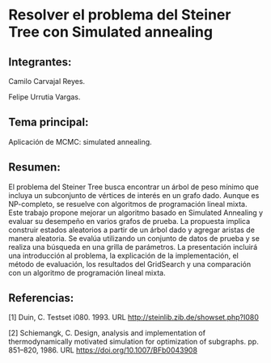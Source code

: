 # Resolver el problema del Steiner Tree con Simulated annealing

## Integrantes:

Camilo Carvajal Reyes.

Felipe Urrutia Vargas.

## Tema principal:

Aplicación de MCMC: simulated annealing.

## Resumen:

El problema del Steiner Tree busca encontrar un árbol de peso mínimo que incluya un subconjunto de vértices de interés en un grafo dado. Aunque es NP-completo, se resuelve con algoritmos de programación lineal mixta. Este trabajo propone mejorar un algoritmo basado en Simulated Annealing y evaluar su desempeño en varios grafos de prueba. La propuesta implica construir estados aleatorios a partir de un árbol dado y agregar aristas de manera aleatoria. Se evalúa utilizando un conjunto de datos de prueba y se realiza una búsqueda en una grilla de parámetros. La presentación incluirá una introducción al problema, la explicación de la implementación, el método de evaluación, los resultados del GridSearch y una comparación con un algoritmo de programación lineal mixta.

## Referencias:

[1] Duin, C. Testset i080. 1993. URL http://steinlib.zib.de/showset.php?I080

[2] Schiemangk, C. Design, analysis and implementation of thermodynamically motivated simulation for optimization of subgraphs. pp. 851–820, 1986. URL https://doi.org/10.1007/BFb0043908
